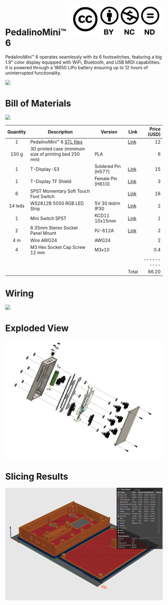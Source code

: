 <a href="https://creativecommons.org/licenses/by-nc-nd/4.0/"><img align="right" src="./images/cc-by-nc-nd--300x104.png" /></a>
<br>
<br>
# PedalinoMini™ 6

PedalinoMini™ 6 operates seamlessly with its 6 footswitches, featuring a big 1.9" color display equipped with WiFi, Bluetooth, and USB MIDI capabilities. It is powered through a 18650 LiPo battery ensuring up to 12 hours of uninterrupted functionality.

![](./images/PedalinoMini%208.jpg)

# Bill of Materials

![](./images/PedalinoMini%208%20Naked.jpg)

Quantity|Description|Version|Link|Price (USD)
:------:|-----------|-------|----|-----:
1|PedalinoMini™ 6 [STL files](https://github.com/pedalino-sponsors/PedalinoMini-6)||[Link](https://github.com/sponsors/alf45tar/sponsorships?sponsor=alf45tar&tier_id=392063&preview=false)|12
150 g|3D printed case (minimum size of printing bed 250 mm)|PLA||6
1|T-Display-S3|Soldered Pin [H577]|[Link](https://www.lilygo.cc/products/t-display-s3?variant=42351558590645)|15
1|T-Display TF Shield|Female Pin [H610]|[Link](https://www.lilygo.cc/products/t-display-tf-shied?variant=42729797025973)|3
6|SPST Momentary Soft Touch Foot Switch||[Link](https://www.aliexpress.com/item/1005004646906063.html)|16
14 leds|WS2812B 5050 RGB LED Strip|5V 30 led/m IP30|[Link](https://www.aliexpress.com/item/1005004289391906.html)|2
1|Mini Switch SPST|KCD11 10x15mm|[Link](https://www.aliexpress.com/item/1005004533086891.html)|1
2|6.35mm Stereo Socket Panel Mount|PJ-612A|[Link](https://www.aliexpress.com/item/1005003631337479.html)|2
4 m|Wire AWG24|AWG24||2
4|M3 Hex Socket Cap Screw 12 mm|M3x10||0.4
|||||----------
||||Total|66.20

# Wiring

![](./images/PedalinoMini%206%20Wiring.jpg)

# Exploded View

![](./images/PedalinoMini%206%20Exploded%20View.jpg)

# Slicing Results

![](./images/PedalinoMini%206%20Slicing%20Results.jpg)
